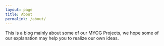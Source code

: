 ```yaml
---
layout: page
title: About
permalink: /about/
---
```


This is a blog mainly about some of our MYOG Projects, we hope some of our explanation may help you to realize our own ideas.

